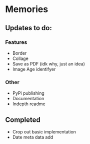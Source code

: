 # Memories

## Updates to do:
### Features
- Border
- Collage
- Save as PDF (idk why, just an idea)
- Image Age identifyer
### Other
- PyPi publishing
- Documentation
- Indepth readme

## Completed
- Crop out basic implementation
- Date meta data add